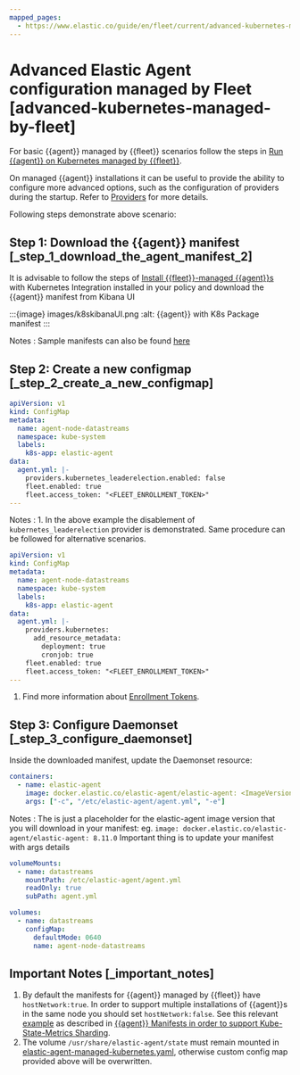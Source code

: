```yaml
---
mapped_pages:
  - https://www.elastic.co/guide/en/fleet/current/advanced-kubernetes-managed-by-fleet.html
---
```


# Advanced Elastic Agent configuration managed by Fleet [advanced-kubernetes-managed-by-fleet]

For basic {{agent}} managed by {{fleet}} scenarios follow the steps in [Run {{agent}} on Kubernetes managed by {{fleet}}](/reference/fleet/running-on-kubernetes-managed-by-fleet.md).

On managed {{agent}} installations it can be useful to provide the ability to configure more advanced options, such as the configuration of providers during the startup. Refer to [Providers](/reference/fleet/providers.md) for more details.

Following steps demonstrate above scenario:


## Step 1: Download the {{agent}} manifest [_step_1_download_the_agent_manifest_2]

It is advisable to follow the steps of [Install {{fleet}}-managed {{agent}}s](/reference/fleet/install-fleet-managed-elastic-agent.md) with Kubernetes Integration installed in your policy and download the {{agent}} manifest from Kibana UI

:::{image} images/k8skibanaUI.png
:alt: {{agent}} with K8s Package manifest
:::

Notes
:   Sample manifests can also be found [here](https://github.com/elastic/elastic-agent/blob/main/deploy/kubernetes/elastic-agent-managed-kubernetes.yaml)


## Step 2: Create a new configmap [_step_2_create_a_new_configmap]

```yaml
apiVersion: v1
kind: ConfigMap
metadata:
  name: agent-node-datastreams
  namespace: kube-system
  labels:
    k8s-app: elastic-agent
data:
  agent.yml: |-
    providers.kubernetes_leaderelection.enabled: false
    fleet.enabled: true
    fleet.access_token: "<FLEET_ENROLLMENT_TOKEN>"
---
```

Notes
:   1. In the above example the disablement of `kubernetes_leaderelection` provider is demonstrated. Same procedure can be followed for alternative scenarios.


```yaml
apiVersion: v1
kind: ConfigMap
metadata:
  name: agent-node-datastreams
  namespace: kube-system
  labels:
    k8s-app: elastic-agent
data:
  agent.yml: |-
    providers.kubernetes:
      add_resource_metadata:
        deployment: true
        cronjob: true
    fleet.enabled: true
    fleet.access_token: "<FLEET_ENROLLMENT_TOKEN>"
---
```

1. Find more information about [Enrollment Tokens](/reference/fleet/fleet-enrollment-tokens.md).


## Step 3: Configure Daemonset [_step_3_configure_daemonset]

Inside the downloaded manifest, update the Daemonset resource:

```yaml
containers:
  - name: elastic-agent
    image: docker.elastic.co/elastic-agent/elastic-agent: <ImageVersion>
    args: ["-c", "/etc/elastic-agent/agent.yml", "-e"]
```

Notes
:   The <ImageVersion> is just a placeholder for the elastic-agent image version that you will download in your manifest: eg. `image: docker.elastic.co/elastic-agent/elastic-agent: 8.11.0` Important thing is to update your manifest with args details

```yaml
volumeMounts:
  - name: datastreams
    mountPath: /etc/elastic-agent/agent.yml
    readOnly: true
    subPath: agent.yml
```

```yaml
volumes:
  - name: datastreams
    configMap:
      defaultMode: 0640
      name: agent-node-datastreams
```


## Important Notes [_important_notes]

1. By default the manifests for {{agent}} managed by {{fleet}} have `hostNetwork:true`. In order to support multiple installations of {{agent}}s in the same node you should set `hostNetwork:false`. See this relevant [example](https://github.com/elastic/elastic-agent/tree/main/docs/manifests/hostnetwork) as described in [{{agent}} Manifests in order to support Kube-State-Metrics Sharding](https://github.com/elastic/elastic-agent/blob/main/docs/elastic-agent-ksm-sharding.md).
2. The volume `/usr/share/elastic-agent/state` must remain mounted in [elastic-agent-managed-kubernetes.yaml](https://github.com/elastic/elastic-agent/blob/main/deploy/kubernetes/elastic-agent-managed-kubernetes.yaml), otherwise custom config map provided above will be overwritten.

